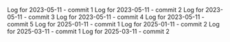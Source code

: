 Log for 2023-05-11 - commit 1
Log for 2023-05-11 - commit 2
Log for 2023-05-11 - commit 3
Log for 2023-05-11 - commit 4
Log for 2023-05-11 - commit 5
Log for 2025-01-11 - commit 1
Log for 2025-01-11 - commit 2
Log for 2025-03-11 - commit 1
Log for 2025-03-11 - commit 2
